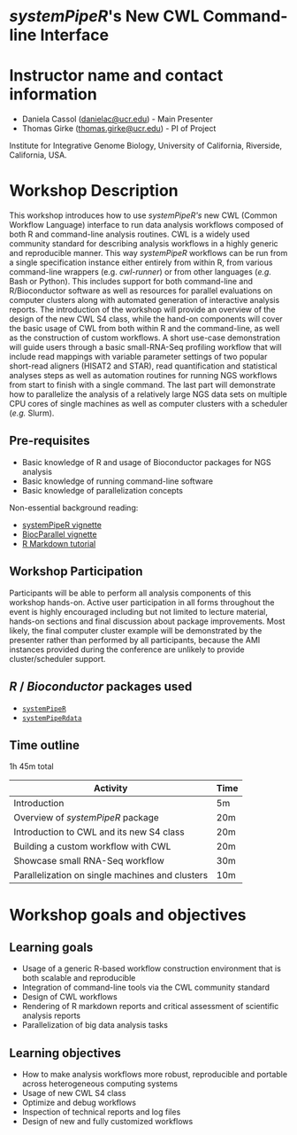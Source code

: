 # *systemPipeR*'s New CWL Command-line Interface

# Instructor name and contact information
* Daniela Cassol (danielac@ucr.edu) - Main Presenter 
* Thomas Girke (thomas.girke@ucr.edu) - PI of Project

Institute for Integrative Genome Biology, University of California, Riverside, California, USA.

# Workshop Description

This workshop introduces how to use *systemPipeR's* new CWL (Common Workflow Language) interface to run data analysis workflows composed of both R and command-line analysis routines. CWL is a widely used community standard for describing analysis workflows in a highly generic and reproducible manner. This way *systemPipeR* workflows can be run from a single specification instance either entirely from within R, from various command-line wrappers (e.g. *cwl-runner*) or from other languages (*e.g.* Bash or Python). This includes support for both command-line and R/Bioconductor software as well as resources for parallel evaluations on computer clusters along with automated generation of interactive analysis reports. The introduction of the workshop will provide an overview of the design of the new CWL S4 class, while the hand-on components will cover the basic usage of CWL from both within R and the command-line, as well as the construction of custom workflows. A short use-case demonstration will guide users through a basic small-RNA-Seq profiling workflow that will include read mappings with variable parameter settings of two popular short-read aligners (HISAT2 and STAR), read quantification and statistical analyses steps as well as automation routines for running NGS workflows from start to finish with a single command. The last part will demonstrate how to parallelize the analysis of a relatively large NGS data sets on multiple CPU cores of single machines as well as computer clusters with a scheduler (*e.g.* Slurm). 


## Pre-requisites

- Basic knowledge of R and usage of Bioconductor packages for NGS analysis
- Basic knowledge of running command-line software
- Basic knowledge of parallelization concepts 

Non-essential background reading:

* [systemPipeR vignette](https://bioconductor.org/packages/devel/bioc/html/systemPipeR.html)
* [BiocParallel vignette](https://bioconductor.org/packages/release/bioc/html/BiocParallel.html)
* [R Markdown tutorial](https://rmarkdown.rstudio.com/lesson-2.html)

## Workshop Participation

Participants will be able to perform all analysis components of this workshop hands-on. Active user participation in all forms throughout the event is highly encouraged including but not limited to lecture material, hands-on sections and final discussion about package improvements. Most likely, the final computer cluster example will be demonstrated by the presenter rather than performed by all participants, because the AMI instances provided during the conference are unlikely to provide cluster/scheduler support.  

## _R_ / _Bioconductor_ packages used

* [`systemPipeR`](http://www.bioconductor.org/packages/release/bioc/html/systemPipeR.html)
* [`systemPipeRdata`](http://www.bioconductor.org/packages/release/data/experiment/html/systemPipeRdata.html)

## Time outline

1h 45m total

| Activity                                        | Time |
|-------------------------------------------------|------|
| Introduction                                    |  5m  |
| Overview of *systemPipeR* package               | 20m  |
| Introduction to CWL and its new S4 class        | 20m  |
| Building a custom workflow with CWL             | 20m  |
| Showcase small RNA-Seq workflow                 | 30m  |
| Parallelization on single machines and clusters | 10m  |

# Workshop goals and objectives

## Learning goals

* Usage of a generic R-based workflow construction environment that is both scalable and reproducible 
* Integration of command-line tools via the CWL community standard
* Design of CWL workflows
* Rendering of R markdown reports and critical assessment of scientific analysis reports
* Parallelization of big data analysis tasks

## Learning objectives

* How to make analysis workflows more robust, reproducible and portable across heterogeneous computing systems
* Usage of new CWL S4 class
* Optimize and debug workflows 
* Inspection of technical reports and log files 
* Design of new and fully customized workflows 


